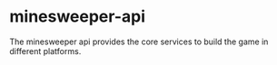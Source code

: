 # minesweeper-api
The minesweeper api provides the core services to build the game in different platforms.
